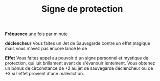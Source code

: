 ﻿---
title: Signe de protection
titleEn: Warding Sign
id: 7pdG8l9POMK76Lf2
group: actions
---
<p><strong>Fréquence</strong> une fois par minute</p><p><strong>déclencheur</strong> Vous faites un Jet de Sauvegarde contre un effet magique mais vous n'avez pas encore lancé le dé</p><p><strong>Effet</strong> Vous faites appel au pouvoir d'un signe personnel et mystique de protection, qui luit brillament avant de s'évanouir lentement. Vous obtenez un bonus de circonstance de +2 au jet de sauvegarde déclencheur ou de +3 si l'effet provient d'une malédiction.</p>
